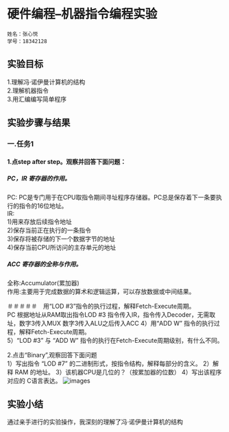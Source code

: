 # 硬件编程–机器指令编程实验
    姓名：张心悦
    学号：18342128
## 实验目标
1.理解冯·诺伊曼计算机的结构  
2.理解机器指令   
3.用汇编编写简单程序   

## 实验步骤与结果 
### 一.任务1  
#### 1.点step after step。观察并回答下面问题：  
##### PC，IR 寄存器的作用。  
PC: PC是专门用于在CPU取指令期间寻址程序存储器。PC总是保存着下一条要执行的指令的16位地址。   
IR:  
1)用来存放后续指令地址   
2)保存当前正在执行的一条指令   
3)保存将被存储的下一个数据字节的地址   
4)保存当前CPU所访问的主存单元的地址  

##### ACC 寄存器的全称与作用。  
全称:Accumulator(累加器)     
作用:主要用于完成数据的算术和逻辑运算，可以存放数据或中间结果。    

＃＃＃＃＃　用“LOD #3”指令的执行过程，解释Fetch-Execute周期。  
        PC 根据地址从RAM取出指令LOD #3 
        指令传入IR，指令传入Decoder，无需取址，数字3传入MUX 
        数字3传入ALU之后传入ACC
4）用“ADD W” 指令的执行过程，解释Fetch-Execute周期。  
5）“LOD #3” 与 “ADD W” 指令的执行在Fetch-Execute周期级别，有什么不同。  
  
2.点击“Binary”,观察回答下面问题  
1）写出指令 “LOD #7” 的二进制形式，按指令结构，解释每部分的含义。
2）解释 RAM 的地址。
3）该机器CPU是几位的？（按累加器的位数）
4）写出该程序对应的 C语言表达。
![images](http://a1.qpic.cn/psb?/V10JZWde3GxqHO/tnpOsfnNDsBFTx2nRl.f065D4or88POxkIml1zlUr4I!/m/dFQBAAAAAAAAnull&bo=IgP4AQAAAAADB*o!&rf=photolist&t=5)
## 实验小结
通过亲手进行的实验操作，我深刻的理解了冯·诺伊曼计算机的结构 
